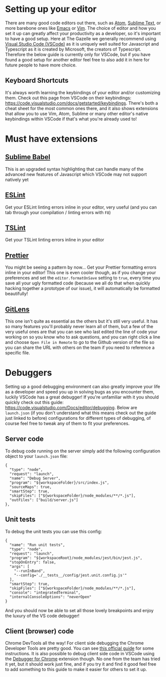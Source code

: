 # Setting up your editor

There are many good code editors out there, such as [Atom](https://atom.io/), [Sublime Text](http://www.sublimetext.com/), or more barebone ones like [Emacs](https://www.gnu.org/software/emacs/) or [Vim](https://www.vim.org/). The choice of editor and how you set it up can greatly affect your productivity as a developer, so it's important to have a good setup. Here at The Gazelle we generally recommend using [Visual Studio Code (VSCode)](https://code.visualstudio.com/) as it is uniquely well suited for Javascript and Typescript as it is created by Microsoft, the creators of Typescript. Therefore the below guide is currently only for VSCode, but if you have found a good setup for another editor feel free to also add it in here for future people to have more choice.

## Keyboard Shortcuts
It's always worth learning the keybindings of your editor and/or customizing them. Check out this page from VSCode on their keybindings: https://code.visualstudio.com/docs/getstarted/keybindings. There's both a cheat sheet for the most common ones there, and it also shows extensions that allow you to use Vim, Atom, Sublime or many other editor's native keybindings within VSCode if that's what you're already used to!

# Must have extensions

## [Sublime Babel](https://marketplace.visualstudio.com/items?itemName=joshpeng.sublime-babel-vscode)
This is an upgraded syntax highlighting that can handle many of the advanced new features of Javascript which VSCode may not support natively yet

## [ESLint](https://marketplace.visualstudio.com/items?itemName=dbaeumer.vscode-eslint)
Get your ESLint linting errors inline in your editor, very useful (and you can tab through your compilation / linting errors with `F8`)

## [TSLint](https://marketplace.visualstudio.com/items?itemName=eg2.tslint)
Get your TSLint linting errors inline in your editor

## [Prettier](https://marketplace.visualstudio.com/items?itemName=esbenp.prettier-vscode)
You might be seeing a pattern by now... Get your Prettier formatting errors inline in your editor! This one is even cooler though, as if you change your preferences and set the `editor.formatOnSave` setting to `true`, every time you save all your ugly formatted code (because we all do that when quickly hacking together a prototype of our issue), it will automatically be formatted beautifully!

## [GitLens](https://marketplace.visualstudio.com/items?itemName=eamodio.gitlens)
This one isn't quite as essential as the others but it's still very useful. It has so many features you'll probably never learn all of them, but a few of the very useful ones are that you can see who last edited the line of code your working on so you know who to ask questions, and you can right click a line and choose `Open File in Remote` to go to the Github version of the file so you can share the URL with others on the team if you need to reference a specific file.

# Debuggers

Setting up a good debugging environment can also greatly improve your life as a developer and speed you up in solving bugs as you encounter them, luckily VSCode has a great debugger! If you're unfamiliar with it you should quickly check out this guide: https://code.visualstudio.com/Docs/editor/debugging. Below are `launch.json` (if you don't understand what this means check out the guide just linked to before) configurations for different types of debugging, of course feel free to tweak any of them to fit your preferences.

## Server code

To debug code running on the server simply add the following configuration object to your `launch.json` file:

```json5
{
  "type": "node",
  "request": "launch",
  "name": "Debug Server",
  "program": "${workspaceFolder}/src/index.js",
  "sourceMaps": true,
  "smartStep": true,
  "skipFiles": ["${workspaceFolder}/node_modules/**/*.js"],
  "outFiles": ["build/server.js"]
},
```

## Unit tests

To debug the unit tests you can use this config:

```json5
{
  "name": "Run unit tests",
  "type": "node",
  "request": "launch",
  "program": "${workspaceRoot}/node_modules/jest/bin/jest.js",
  "stopOnEntry": false,
  "args": [
    "--runInBand",
    "--config='./__tests__/config/jest.unit.config.js'"
  ],
  "smartStep": true,
  "skipFiles": ["${workspaceFolder}/node_modules/**/*.js"],
  "console": "integratedTerminal",
  "internalConsoleOptions": "neverOpen"
}
```

And you should now be able to set all those lovely breakpoints and enjoy the luxury of the VS code debugger!

## Client (browser) code

Chrome DevTools all the way! For client side debugging the Chrome Developer Tools are pretty good. You can see [this official guide](https://developers.google.com/web/tools/chrome-devtools/) for some instructions. It is also possible to debug client side code in VSCode using the [Debugger for Chrome](https://marketplace.visualstudio.com/items?itemName=msjsdiag.debugger-for-chrome) extension though. No one from the team has tried it yet, but it should work just fine, and if you try it and find it good feel free to add something to this guide to make it easier for others to set it up.
